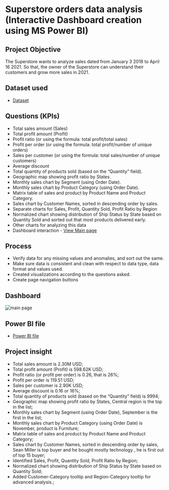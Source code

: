 # Superstore orders data analysis (Interactive Dashboard creation using MS Power BI)
## Project Objective
The Superstore wants to analyze sales dated from January 3 2018 to April 16 2021. So that, the owner of the Superstore can understand their customers and grow more sales in 2021. 

## Dataset used
- <a href="https://github.com/payzubax83/Superstore-Orders/blob/main/Sample%20-%20Superstore_Orders.csv">Dataset</a>

##  Questions (KPIs)
- Total sales amount (Sales)
- Total profit amount (Profit)
- Profit ratio (or using the formula: total profit/total sales)
- Profit per order (or using the formula: total profit/number of unique orders)
- Sales per customer (or using the formula: total sales/number of unique customers)
- Average discount 
- Total quantity of products sold (based on the “Quantity” field).
- Geographic map showing profit ratio by States.
- Monthly sales chart by Segment (using Order Date).
- Monthly sales chart by Product Category (using Order Date).
- Matrix table of sales and product by Product Name and Product Category.
- Sales chart by Customer Names, sorted in descending order by sales.
- Separate charts for Sales, Profit, Quantity Sold, Profit Ratio by Region
- Normalized chart showing distribution of Ship Status by State based on Quantity Sold and sorted out that most products delivered early.
- Other charts for analyzing this data
- Dashboard interaction - <a href="https://github.com/payzubax83/Superstore-Orders/blob/main/main%20page.jpg">View Main page</a>

## Process
- Verify data for any missing values and anomalies, and sort out the same.
- Make sure data is consistent and clean with respect to data type, data format and values used.
- Created visualizations according to the questions asked.
- Create page navigation buttons

## Dashboard 

![main page](https://github.com/user-attachments/assets/3fb2467c-f883-4380-adde-11288d10cd2b)

## Power BI file
- <a href="https://github.com/payzubax83/Superstore-Orders/blob/main/Superstore%20orders.pbix">Power BI file</a>

## Project insight
- Total sales amount is 2.30M USD;
- Total profit amount (Profit) is 598.62K USD;
- Profit ratio (or profit per order) is 0.26, that is 26%; 
- Profit per order is 119.51 USD;
- Sales per customer is 2.90K USD;
- Average discount is 0.16 or 16%;
- Total quantity of products sold (based on the “Quantity” field) is 9994;
- Geographic map showing profit ratio by States, Central region is the top in the list;
- Monthly sales chart by Segment (using Order Date), September is the first in the list;
- Monthly sales chart by Product Category (using Order Date) is November, product is Furniture;
- Matrix table of sales and product by Product Name and Product Category;
- Sales chart by Customer Names, sorted in descending order by sales, Sean Miller is top buyer and he bought mostly technology , he is first out of top 15 buyer;
- Identified Sales, Profit, Quantity Sold, Profit Ratio by Region;
- Normalized chart showing distribution of Ship Status by State based on Quantity Sold;
- Added Customer-Category tooltip and Region-Category tooltip for advanced analysis.;
